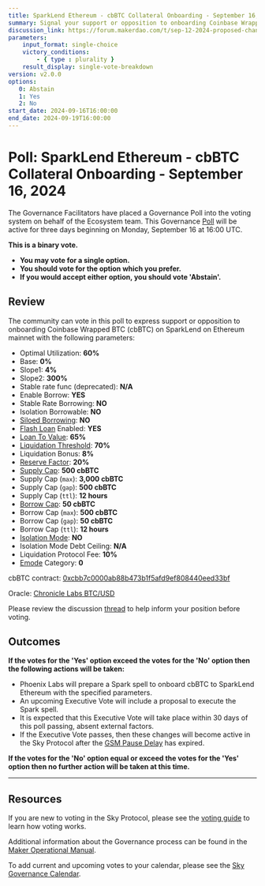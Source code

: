 ```yaml
---
title: SparkLend Ethereum - cbBTC Collateral Onboarding - September 16, 2024
summary: Signal your support or opposition to onboarding Coinbase Wrapped BTC (cbBTC) on SparkLend on Ethereum mainnet.
discussion_link: https://forum.makerdao.com/t/sep-12-2024-proposed-changes-to-spark-for-upcoming-spell/25076
parameters:
    input_format: single-choice
    victory_conditions:
        - { type : plurality }
    result_display: single-vote-breakdown
version: v2.0.0
options:
   0: Abstain
   1: Yes
   2: No
start_date: 2024-09-16T16:00:00
end_date: 2024-09-19T16:00:00
---
```

# Poll: SparkLend Ethereum - cbBTC Collateral Onboarding - September 16, 2024

The Governance Facilitators have placed a Governance Poll into the voting system on behalf of the Ecosystem team. This Governance [Poll](https://manual.makerdao.com/governance/governance-cycle/weekly-governance-cycle#weekly-governance-cycle-definitions-mip16c1) will be active for three days beginning on Monday, September 16 at 16:00 UTC.

**This is a binary vote.**

- **You may vote for a single option.**
- **You should vote for the option which you prefer.**
- **If you would accept either option, you should vote 'Abstain'.**

## Review

The community can vote in this poll to express support or opposition to onboarding Coinbase Wrapped BTC (cbBTC) on SparkLend on Ethereum mainnet with the following parameters:

- Optimal Utilization: **60%**
- Base: **0%**
- Slope1: **4%**
- Slope2: **300%**
- Stable rate func (deprecated): **N/A**
- Enable Borrow: **YES**
- Stable Rate Borrowing: **NO**
- Isolation Borrowable: **NO**
- [Siloed Borrowing](https://docs.sparkprotocol.io/developers/sparklend/features/siloed-borrowing): **NO**
- [Flash Loan](https://docs.sparkprotocol.io/developers/guides/flash-loans) Enabled: **YES**
- [Loan To Value](https://docs.aave.com/risk/asset-risk/risk-parameters#loan-to-value): **65%**
- [Liquidation Threshold](https://docs.aave.com/risk/asset-risk/risk-parameters#liquidation-threshold): **70%**
- Liquidation Bonus: **8%**
- [Reserve Factor](https://docs.aave.com/risk/asset-risk/risk-parameters#reserve-factor): **20%**
- [Supply Cap](https://docs.sparkprotocol.io/developers/features/supply-borrow-caps#supply-caps): **500 cbBTC**
- Supply Cap (`max`): **3,000 cbBTC**
- Supply Cap (`gap`): **500 cbBTC**
- Supply Cap (`ttl`): **12 hours**
- [Borrow Cap](https://docs.sparkprotocol.io/developers/features/supply-borrow-caps#borrow-caps): **50 cbBTC**
- Borrow Cap (`max`): **500 cbBTC**
- Borrow Cap (`gap`): **50 cbBTC**
- Borrow Cap (`ttl`): **12 hours**
- [Isolation Mode](https://docs.sparkprotocol.io/developers/features/isolation-mode): **NO**
- Isolation Mode Debt Ceiling: **N/A**
- Liquidation Protocol Fee: **10%**
- [Emode](https://docs.sparkprotocol.io/developers/features/efficiency-mode-emode) Category: **0**

cbBTC contract: [0xcbb7c0000ab88b473b1f5afd9ef808440eed33bf](https://etherscan.io/address/0xcbb7c0000ab88b473b1f5afd9ef808440eed33bf)

Oracle: [Chronicle Labs BTC/USD](https://chroniclelabs.org/dashboard/oracle/BTC/USD?blockchain=ETH&txn=0xe9ff73bad08cd1efc4773a2ccb0b43a39c441a8a5d0b180bd5ad5d20ac096016&contract=0x24C392CDbF32Cf911B258981a66d5541d85269ce)

Please review the discussion [thread](https://forum.makerdao.com/t/sep-12-2024-proposed-changes-to-spark-for-upcoming-spell/25076) to help inform your position before voting.

## Outcomes

**If the votes for the 'Yes' option exceed the votes for the 'No' option then the following actions will be taken:**

- Phoenix Labs will prepare a Spark spell to onboard cbBTC to SparkLend Ethereum with the specified parameters.
- An upcoming Executive Vote will include a proposal to execute the Spark spell.
- It is expected that this Executive Vote will take place within 30 days of this poll passing, absent external factors.
- If the Executive Vote passes, then these changes will become active in the Sky Protocol after the [GSM Pause Delay](https://manual.makerdao.com/parameter-index/core/param-gsm-pause-delay) has expired.

**If the votes for the 'No' option equal or exceed the votes for the 'Yes' option then no further action will be taken at this time.**

---

## Resources

If you are new to voting in the Sky Protocol, please see the [voting guide](https://manual.makerdao.com/governance/voting-in-makerdao/on-chain-governance) to learn how voting works.

Additional information about the Governance process can be found in the [Maker Operational Manual](https://manual.makerdao.com).

To add current and upcoming votes to your calendar, please see the [Sky Governance Calendar](https://manual.makerdao.com/makerdao/calendars/governance-calendar).
